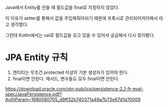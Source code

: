 Java에서 Entity를 만들 때 필드값을 final로 지정하지 않았다.

이 이유가 setter를 통해서 값을 주입해줘야되기 때문에 프록시로 관리되어져야해서 라고 생각했다.

그런데 Kotlin에서는 val로 필드값을 갖고 있을 수 있어서 궁금해서 다시 찾아봤다.



# JPA Entity 규칙

1. 엔티티는 무조건 protected 이상의 기본 생성자가 있어야 한다.
2. final이면 안된다. 메서드, 변수들도 모두 final이면 안된다.

https://download.oracle.com/otn-pub/jcp/persistence-2_1-fr-eval-spec/JavaPersistence.pdf?AuthParam=1680080705_d9ff32b740371a49a7b73e67d1d70009
